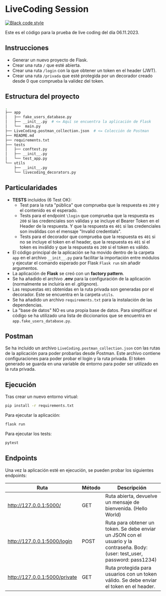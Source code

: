 # LiveCoding Session

[![Black code style](https://img.shields.io/badge/code%20style-black-000000.svg)](https://github.com/ambv/black)

Este es el código para la prueba de live coding del día 06.11.2023.

## Instrucciones

- Generar un nuevo proyecto de Flask.
- Crear una ruta `/` que esté abierta.
- Crear una ruta `/login` con la que obtener un token en el header (JWT).
- Crear una ruta `/privada` que esté protegida por un decorador creado desde 0 que comprueba la validez del token.

## Estructura del proyecto

```bash
.
├── app
│   ├── fake_users_database.py
│   ├── __init__.py  # <= Aquí se encuentra la aplicación de Flask
│   └──  main.py
├── LiveCoding.postman_collection.json  # <= Colección de Postman
├── README.md
├── requirements.txt
├── tests
│   ├── conftest.py
│   ├── __init__.py
│   └── test_app.py
└── utils
    ├── __init__.py
    └── livecoding_decorators.py
```

## Particularidades

- **TESTS** incluidos (6 Test OK):
  - Test para la ruta "pública" que comprueba que la respuesta es `200` y el contenido es el esperado.
  - Tests para el endpoint `\login` que comprueba que la respuesta es `200`  si las credenciales son válidas y se incluye el Bearer Token en el Header de la respuesta. Y que la respuesta es `401` si las credenciales son inválidas con el mensaje "Invalid credentials".
  - Tests para el decorador que comprueba que la respuesta es `401` si no se incluye el token en el header, que la respuesta es `401` si el token es inválido y que la respuesta es `200` si el token es válido.
- El código principal de la aplicación se ha movido dentro de la carpeta `app` en el archivo `__init__.py` para facilitar la importación entre módulos y ejecutar el comando esperado por Flask `Flask run` sin añadir argumentos.
- La aplicación de **Flask** se creó con un **factory pattern**.
- Se ha añadido el archivo **.env** para la configuración de la aplicación (normalmente se incluiría en el .gitignore).
- Las respuestas `401` obtenidas en la ruta privada son generadas por el decorador. Este se encuentra en la carpeta `utils`.
- Se ha añadido un archivo `requirements.txt` para la instalación de las dependencias.
- La "base de datos" NO es una propia base de datos. Para simplificar el código se ha utilizado una lista de diccionarios que se encuentra en `app.fake_users_database.py`.

## Postman

Se ha incluido un archivo `LiveCoding.postman_collection.json` con las rutas de la aplicación para poder probarlas desde Postman.
Este archivo contiene configuraciones para poder probar el login y la ruta privada. El token generado se guarda en una variable de entorno para poder ser utilizado en la ruta privada.

## Ejecución

Tras crear un nuevo entorno virtual:

```bash
pip install -r requirements.txt
```

Para ejecutar la aplicación:

```bash
flask run
```

Para ejecutar los tests:

```bash
pytest
```

## Endpoints

Una vez la aplicación esté en ejecución, se pueden probar los siguientes endpoints:

Ruta | Método | Descripción
---|---|---
<http://127.0.0.1:5000/> | GET | Ruta abierta, devuelve un mensaje de bienvenida. (Hello World)
<http://127.0.0.1:5000/login> | POST | Ruta para obtener un token. Se debe enviar un JSON con el usuario y la contraseña. Body: (user: test_user, password: pass1234)
<http://127.0.0.1:5000/private> | GET | Ruta protegida para usuarios con un token válido. Se debe enviar el token en el header.
